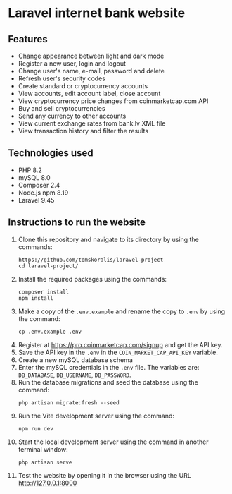 # Laravel internet bank website

## Features
- Change appearance between light and dark mode
- Register a new user, login and logout
- Change user's name, e-mail, password and delete
- Refresh user's security codes
- Create standard or cryptocurrency accounts
- View accounts, edit account label, close account
- View cryptocurrency price changes from coinmarketcap.com API
- Buy and sell cryptocurrencies
- Send any currency to other accounts
- View current exchange rates from bank.lv XML file
- View transaction history and filter the results

## Technologies used
- PHP 8.2
- mySQL 8.0
- Composer 2.4
- Node.js npm 8.19
- Laravel 9.45

## Instructions to run the website
1. Clone this repository and navigate to its directory by using the commands:
    ```
    https://github.com/tomskoralis/laravel-project
    cd laravel-project/
    ```
2. Install the required packages using the commands:
    ```
    composer install
    npm install
    ```
3. Make a copy of the `.env.example` and rename the copy to `.env` by using the command:
    ```
    cp .env.example .env
    ```
4. Register at https://pro.coinmarketcap.com/signup and get the API key.
5. Save the API key in the `.env` in the `COIN_MARKET_CAP_API_KEY` variable.
6. Create a new mySQL database schema
7. Enter the mySQL credentials in the `.env` file. The variables are: `DB_DATABASE`, `DB_USERNAME`, `DB_PASSWORD`.
8. Run the database migrations and seed the database using the command:
    ```
    php artisan migrate:fresh --seed
    ```
9. Run the Vite development server using the command:
    ```
    npm run dev
    ```
10. Start the local development server using the command in another terminal window:
    ```
    php artisan serve
    ```
11. Test the website by opening it in the browser using the URL http://127.0.0.1:8000
